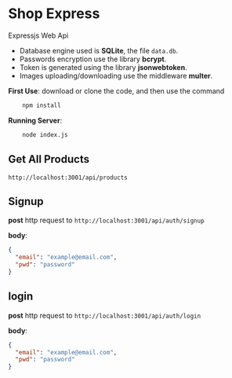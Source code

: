 # Shop Express

Expressjs Web Api

- Database engine used is **SQLite**, the file `data.db`.
- Passwords encryption use the library **bcrypt**.
- Token is generated using the library **jsonwebtoken**.
- Images uploading/downloading use the middleware **multer**.

**First Use**: download or clone the code, and then use the command

```bash
    npm install
```

**Running Server**:

```bash
    node index.js
```

## Get All Products

`http://localhost:3001/api/products`

## Signup

**post** http request to `http://localhost:3001/api/auth/signup`

**body**:

```json
{
  "email": "example@email.com",
  "pwd": "password"
}
```

## login

**post** http request to `http://localhost:3001/api/auth/login`

**body**:

```json
{
  "email": "example@email.com",
  "pwd": "password"
}
```
